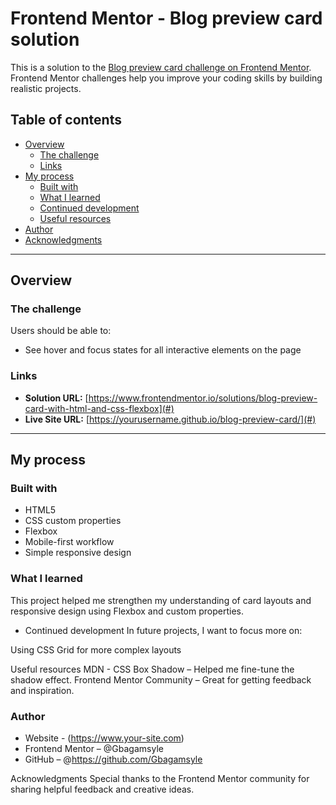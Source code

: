 # Frontend Mentor - Blog preview card solution

This is a solution to the [Blog preview card challenge on Frontend Mentor](https://www.frontendmentor.io/challenges/blog-preview-card-ckPaj01IcS).  
Frontend Mentor challenges help you improve your coding skills by building realistic projects.

## Table of contents

- [Overview](#overview)
  - [The challenge](#the-challenge)
  - [Links](#links)
- [My process](#my-process)
  - [Built with](#built-with)
  - [What I learned](#what-i-learned)
  - [Continued development](#continued-development)
  - [Useful resources](#useful-resources)
- [Author](#author)
- [Acknowledgments](#acknowledgments)

---

## Overview

### The challenge

Users should be able to:

- See hover and focus states for all interactive elements on the page

### Links

- **Solution URL:** [https://www.frontendmentor.io/solutions/blog-preview-card-with-html-and-css-flexbox](#)
- **Live Site URL:** [https://yourusername.github.io/blog-preview-card/](#)

---

## My process

### Built with

- HTML5
- CSS custom properties
- Flexbox
- Mobile-first workflow
- Simple responsive design

### What I learned

This project helped me strengthen my understanding of card layouts and responsive design using Flexbox and custom properties.

- Continued development
In future projects, I want to focus more on:

Using CSS Grid for more complex layouts

Useful resources
MDN - CSS Box Shadow – Helped me fine-tune the shadow effect.
Frontend Mentor Community – Great for getting feedback and inspiration.

### Author
- Website - (https://www.your-site.com)
- Frontend Mentor – @Gbagamsyle
- GitHub – @https://github.com/Gbagamsyle

Acknowledgments
Special thanks to the Frontend Mentor community for sharing helpful feedback and creative ideas.